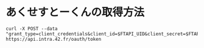 # あくせすとーくんの取得方法

```curl
curl -X POST --data "grant_type=client_credentials&client_id=$FTAPI_UID&client_secret=$FTAPI_SECRET" https://api.intra.42.fr/oauth/token
```
